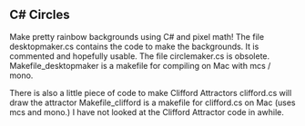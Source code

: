 ## C# Circles ##

Make pretty rainbow backgrounds using C# and pixel math!
The file desktopmaker.cs contains the code to make the backgrounds. It is commented and hopefully usable.
The file circlemaker.cs is obsolete.
Makefile_desktopmaker is a makefile for compiling on Mac with mcs / mono.

There is also a little piece of code to make Clifford Attractors
clifford.cs will draw the attractor
Makefile_clifford is a makefile for clifford.cs on Mac (uses mcs and mono.) 
I have not looked at the Clifford Attractor code in awhile. 
